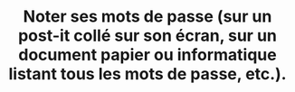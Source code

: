 ---
categories: category-nGkbk6oSlC5_p3eqoXX2o
goodPractices:
- good-practice-Q83sRKidixuYBMyolaW0x
risks:
- S’exposer à un risque de divulgation du mot de passe par une personne tierce ou
  utilisation frauduleuse en son nom.
title: Noter ses mots de passe (sur un post-it collé sur son écran, sur un document
  papier ou informatique listant tous les mots de passe, etc.).
uuid: vulnerability-6EF99tNB5BUb3bJpIXbL_
visibleInCms: true
---
